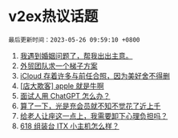# v2ex热议话题

`最后更新时间：2023-05-26 09:59:10 +0800`

1. [我遇到婚姻问题了，帮我出出主意。](https://www.v2ex.com/t/942812)
1. [外贸团队求一个梯子方案](https://www.v2ex.com/t/942909)
1. [iCloud 存着许多与前任合照，因为美好舍不得删](https://www.v2ex.com/t/942779)
1. [[店大欺客] apple 就是牛啊](https://www.v2ex.com/t/942936)
1. [面试人用 ChatGPT 怎么办？](https://www.v2ex.com/t/942778)
1. [算了一下，光是充会员就不知不觉花了近上千](https://www.v2ex.com/t/942808)
1. [给老人让座这一点上，我需要卸下心理负担吗？](https://www.v2ex.com/t/942804)
1. [618 组装台 ITX 小主机怎么样？](https://www.v2ex.com/t/942799)

